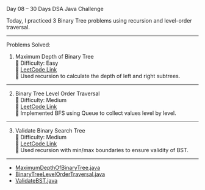 Day 08 – 30 Days DSA Java Challenge

Today, I practiced 3 Binary Tree problems using recursion and level-order traversal.

-----------------------------------------------------------------------------------
Problems Solved:

1. Maximum Depth of Binary Tree  
🔸 Difficulty: Easy  
🔸 [LeetCode Link](https://leetcode.com/problems/maximum-depth-of-binary-tree/)  
🔸 Used recursion to calculate the depth of left and right subtrees.

-----------------------------------------------------------------------------------

2. Binary Tree Level Order Traversal  
🔸 Difficulty: Medium  
🔸 [LeetCode Link](https://leetcode.com/problems/binary-tree-level-order-traversal/)  
🔸 Implemented BFS using Queue to collect values level by level.

-----------------------------------------------------------------------------------

 3. Validate Binary Search Tree  
🔸 Difficulty: Medium  
🔸 [LeetCode Link](https://leetcode.com/problems/validate-binary-search-tree/)  
🔸 Used recursion with min/max boundaries to ensure validity of BST.

-----------------------------------------------------------------------------------


- [MaximumDepthOfBinaryTree.java](./Easy/MaximumDepthOfBinaryTree.java)
- [BinaryTreeLevelOrderTraversal.java](./Medium/BinaryTreeLevelOrderTraversal.java)
- [ValidateBST.java](./Medium/ValidateBST.java)

